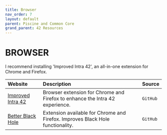 ```yaml
---
title: Browser
nav_order: 7
layout: default
parent: Piscine and Common Core
grand_parent: 42 Resources
---
```


# **BROWSER**

I recommend installing 'Improved Intra 42', an all-in-one extension for Chrome and Firefox.

| Website | Description | Source |
| :------ | :---------- | :----- |
| [Improved Intra 42](https://github.com/FreekBes/improved_intra) | Browser extension for Chrome and Firefox to enhance the Intra 42 experience.   | `GitHub` |
| [Better Black Hole](https://github.com/jkctech/BetterBlackHole) | Extension available for Chrome and Firefox. Improves Black Hole functionality. | `GitHub` |